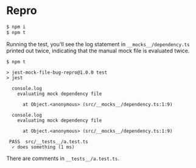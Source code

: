 # Repro

```bash
$ npm i
$ npm t
```

Running the test, you'll see the log statement in `__mocks__/dependency.ts` printed out twice, indicating that the manual mock file is evaluated twice.

```
$ npm t

> jest-mock-file-bug-repro@1.0.0 test
> jest

  console.log
    evaluating mock dependency file

      at Object.<anonymous> (src/__mocks__/dependency.ts:1:9)

  console.log
    evaluating mock dependency file

      at Object.<anonymous> (src/__mocks__/dependency.ts:1:9)

 PASS  src/__tests__/a.test.ts
  ✓ does something (1 ms)
```

There are comments in `__tests__/a.test.ts`.
